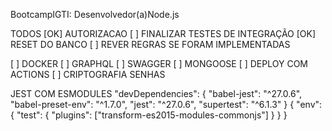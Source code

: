 BootcampIGTI: Desenvolvedor(a)Node.js

TODOS
[OK] AUTORIZACAO
[ ]  FINALIZAR TESTES DE INTEGRAÇÃO
[OK] RESET DO BANCO
[ ]  REVER REGRAS SE FORAM IMPLEMENTADAS

[ ] DOCKER
[ ] GRAPHQL
[ ] SWAGGER
[ ] MONGOOSE
[ ] DEPLOY COM ACTIONS
[ ] CRIPTOGRAFIA SENHAS

JEST COM ESMODULES
"devDependencies": {
    "babel-jest": "^27.0.6",
    "babel-preset-env": "^1.7.0",
    "jest": "^27.0.6",
    "supertest": "^6.1.3"
  }
{
  "env": {
    "test": {
      "plugins": ["transform-es2015-modules-commonjs"]
    }
  }
}

